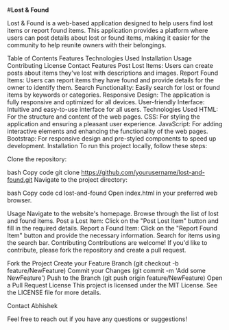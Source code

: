 #**Lost & Found**

Lost & Found is a web-based application designed to help users find lost items or report found items. This application provides a platform where users can post details about lost or found items, making it easier for the community to help reunite owners with their belongings.

Table of Contents
Features
Technologies Used
Installation
Usage
Contributing
License
Contact
Features
Post Lost Items: Users can create posts about items they've lost with descriptions and images.
Report Found Items: Users can report items they have found and provide details for the owner to identify them.
Search Functionality: Easily search for lost or found items by keywords or categories.
Responsive Design: The application is fully responsive and optimized for all devices.
User-friendly Interface: Intuitive and easy-to-use interface for all users.
Technologies Used
HTML: For the structure and content of the web pages.
CSS: For styling the application and ensuring a pleasant user experience.
JavaScript: For adding interactive elements and enhancing the functionality of the web pages.
Bootstrap: For responsive design and pre-styled components to speed up development.
Installation
To run this project locally, follow these steps:

Clone the repository:

bash
Copy code
git clone https://github.com/yourusername/lost-and-found.git
Navigate to the project directory:

bash
Copy code
cd lost-and-found
Open index.html in your preferred web browser.

Usage
Navigate to the website's homepage.
Browse through the list of lost and found items.
Post a Lost Item: Click on the "Post Lost Item" button and fill in the required details.
Report a Found Item: Click on the "Report Found Item" button and provide the necessary information.
Search for items using the search bar.
Contributing
Contributions are welcome! If you'd like to contribute, please fork the repository and create a pull request.

Fork the Project
Create your Feature Branch (git checkout -b feature/NewFeature)
Commit your Changes (git commit -m 'Add some NewFeature')
Push to the Branch (git push origin feature/NewFeature)
Open a Pull Request
License
This project is licensed under the MIT License. See the LICENSE file for more details.

Contact
Abhishek

Feel free to reach out if you have any questions or suggestions!
